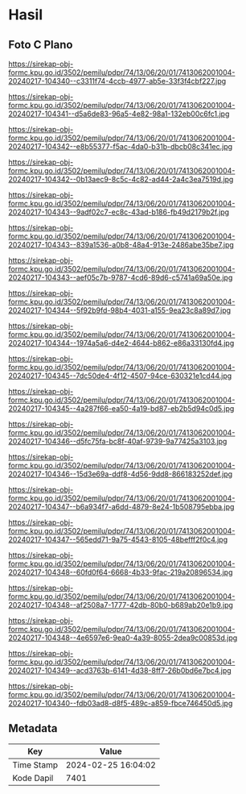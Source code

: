 # Hasil

## Foto C Plano

https://sirekap-obj-formc.kpu.go.id/3502/pemilu/pdpr/74/13/06/20/01/7413062001004-20240217-104340--c3311f74-4ccb-4977-ab5e-33f3f4cbf227.jpg

https://sirekap-obj-formc.kpu.go.id/3502/pemilu/pdpr/74/13/06/20/01/7413062001004-20240217-104341--d5a6de83-96a5-4e82-98a1-132eb00c6fc1.jpg

https://sirekap-obj-formc.kpu.go.id/3502/pemilu/pdpr/74/13/06/20/01/7413062001004-20240217-104342--e8b55377-f5ac-4da0-b31b-dbcb08c341ec.jpg

https://sirekap-obj-formc.kpu.go.id/3502/pemilu/pdpr/74/13/06/20/01/7413062001004-20240217-104342--0b13aec9-8c5c-4c82-ad44-2a4c3ea7519d.jpg

https://sirekap-obj-formc.kpu.go.id/3502/pemilu/pdpr/74/13/06/20/01/7413062001004-20240217-104343--9adf02c7-ec8c-43ad-b186-fb49d2179b2f.jpg

https://sirekap-obj-formc.kpu.go.id/3502/pemilu/pdpr/74/13/06/20/01/7413062001004-20240217-104343--839a1536-a0b8-48a4-913e-2486abe35be7.jpg

https://sirekap-obj-formc.kpu.go.id/3502/pemilu/pdpr/74/13/06/20/01/7413062001004-20240217-104343--aef05c7b-9787-4cd6-89d6-c5741a69a50e.jpg

https://sirekap-obj-formc.kpu.go.id/3502/pemilu/pdpr/74/13/06/20/01/7413062001004-20240217-104344--5f92b9fd-98b4-4031-a155-9ea23c8a89d7.jpg

https://sirekap-obj-formc.kpu.go.id/3502/pemilu/pdpr/74/13/06/20/01/7413062001004-20240217-104344--1974a5a6-d4e2-4644-b862-e86a33130fd4.jpg

https://sirekap-obj-formc.kpu.go.id/3502/pemilu/pdpr/74/13/06/20/01/7413062001004-20240217-104345--7dc50de4-4f12-4507-94ce-630321e1cd44.jpg

https://sirekap-obj-formc.kpu.go.id/3502/pemilu/pdpr/74/13/06/20/01/7413062001004-20240217-104345--4a287f66-ea50-4a19-bd87-eb2b5d94c0d5.jpg

https://sirekap-obj-formc.kpu.go.id/3502/pemilu/pdpr/74/13/06/20/01/7413062001004-20240217-104346--d5fc75fa-bc8f-40af-9739-9a77425a3103.jpg

https://sirekap-obj-formc.kpu.go.id/3502/pemilu/pdpr/74/13/06/20/01/7413062001004-20240217-104346--15d3e69a-ddf8-4d56-9dd8-866183252def.jpg

https://sirekap-obj-formc.kpu.go.id/3502/pemilu/pdpr/74/13/06/20/01/7413062001004-20240217-104347--b6a934f7-a6dd-4879-8e24-1b508795ebba.jpg

https://sirekap-obj-formc.kpu.go.id/3502/pemilu/pdpr/74/13/06/20/01/7413062001004-20240217-104347--565edd71-9a75-4543-8105-48befff2f0c4.jpg

https://sirekap-obj-formc.kpu.go.id/3502/pemilu/pdpr/74/13/06/20/01/7413062001004-20240217-104348--60fd0f64-6668-4b33-9fac-219a20896534.jpg

https://sirekap-obj-formc.kpu.go.id/3502/pemilu/pdpr/74/13/06/20/01/7413062001004-20240217-104348--af2508a7-1777-42db-80b0-b689ab20e1b9.jpg

https://sirekap-obj-formc.kpu.go.id/3502/pemilu/pdpr/74/13/06/20/01/7413062001004-20240217-104348--4e6597e6-9ea0-4a39-8055-2dea9c00853d.jpg

https://sirekap-obj-formc.kpu.go.id/3502/pemilu/pdpr/74/13/06/20/01/7413062001004-20240217-104349--acd3763b-6141-4d38-8ff7-26b0bd6e7bc4.jpg

https://sirekap-obj-formc.kpu.go.id/3502/pemilu/pdpr/74/13/06/20/01/7413062001004-20240217-104340--fdb03ad8-d8f5-489c-a859-fbce746450d5.jpg


## Metadata

| Key        | Value               |
| ---------- | ------------------- |
| Time Stamp | 2024-02-25 16:04:02 |
| Kode Dapil | 7401                |



